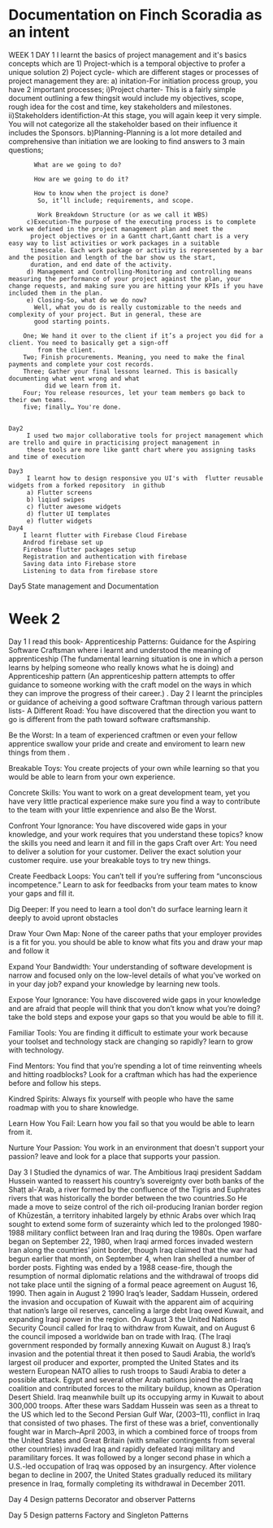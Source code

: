 # Documentation on  Finch Scoradia as an intent

WEEK 1
    DAY 1
    I learnt the basics of project management and it's basics concepts which are
     1) Project-which is a temporal objective to profer a unique solution
     2) Poject cycle- which are different stages or processes of project management they are:
        a) initation-For initiation process group, you have 2 important processes;
           i)Project charter- This  is a fairly simple document outlining a few thingsit would include
             my objectives, scope, rough idea for the cost and time, key stakeholders and milestones.
           ii)Stakeholders identifiction-At this stage, you will again keep it very simple. You will not categorize all the stakeholder based on their influence it includes the Sponsors.
        b)Planning-Planning is a lot more detailed and comprehensive than initiation
          we are looking to find answers to 3 main questions;

           What are we going to do?

           How are we going to do it?

           How to know when the project is done? 
            So, it’ll include; requirements, and scope.

            Work Breakdown Structure (or as we call it WBS)
         c)Execution-The purpose of the executing process is to complete work we defined in the project management plan and meet the
          project objectives or in a Gantt chart,Gantt chart is a very easy way to list activities or work packages in a suitable
          timescale. Each work package or activity is represented by a bar and the position and length of the bar show us the start,
          duration, and end date of the activity.
         d) Management and Controlling-Monitoring and controlling means measuring the performance of your project against the plan, your change requests, and making sure you are hitting your KPIs if you have included them in the plan.
         e) Closing-So, what do we do now?
           Well, what you do is really customizable to the needs and complexity of your project. But in general, these are 
           good starting points.

        One; We hand it over to the client if it’s a project you did for a client. You need to basically get a sign-off
            from the client.
        Two; Finish procurements. Meaning, you need to make the final payments and complete your cost records.
        Three; Gather your final lessons learned. This is basically documenting what went wrong and what 
              did we learn from it.    
        Four; You release resources, let your team members go back to their own teams.
        five; finally… You're done.
        
       
    Day2
         I used two major collaborative tools for project management which are trello and quire in practicising project management in
         these tools are more like gantt chart where you assigning tasks and time of execution
         
    Day3
         I learnt how to design responsive you UI's with  flutter reusable widgets from a forked repository  in github 
         a) Flutter screens 
         b) liqiud swipes 
         c) flutter awesome widgets 
         d) flutter UI templates 
         e) flutter widgets 
    Day4 
        I learnt flutter with Firebase Cloud Firebase
        Androd firebase set up
        Firebase flutter packages setup
        Registration and authentication with firebase
        Saving data into Firebase store
        Listening to data from firebase store
   Day5
       State management and  Documentation
       
       
       
       
       
       
  # Week 2
  Day 1
   I read this book- Apprenticeship Patterns: Guidance for the Aspiring Software Craftsman where i learnt and understood the meaning of apprenticeship (The fundamental learning situation is one in which a person learns by helping someone who really knows what he is doing) and Apprenticeship pattern (An apprenticeship pattern attempts to offer guidance to someone working with the craft model on the ways in which they can improve the progress of their career.) .
   Day 2
   I learnt the principles  or guidance of acheiving a good software Craftman through various pattern lists-
   A Different Road: You have discovered that the direction you want to go is different from the path toward software craftsmanship.

Be the Worst: In a team of experienced craftmen or even your fellow apprentice swallow your pride and create and enviroment to learn new things from them .

Breakable Toys: You  create projects of your own while learning so  that you would be able to learn from your own experience.

Concrete Skills: You want to work on a great development team, yet you have very little practical experience make sure you find a way to contribute to the team with your little expenrience and also Be the Worst.

Confront Your Ignorance: You have discovered wide gaps in your knowledge, and your work requires that you understand these topics?
know the skills you need and learn it  and fill in the gaps
Craft over Art: You need to deliver a solution for your customer. Deliver the exact solution your customer require. use your breakable toys to try new things.

Create Feedback Loops: You can’t tell if you’re suffering from “unconscious incompetence.” Learn to ask for feedbacks from your team mates to know your gaps and fill it.

Dig Deeper: If you need to learn a tool don't do surface learning learn it deeply to avoid upront obstacles

Draw Your Own Map: None of the career paths that your employer provides is a fit for you. you should be able to know what fits you and draw your map and follow it

Expand Your Bandwidth: Your understanding of software development is narrow and focused only on the low-level details of what you’ve worked on in your day job? expand your knowledge by learning new tools.

Expose Your Ignorance: You have discovered wide gaps in your knowledge and are afraid that people will think that you don’t know what you’re doing? take the bold steps and expose your gaps so that you would be able to fill it.

Familiar Tools: You are finding it difficult to estimate your work because your toolset and technology stack are changing so rapidly? learn to grow with technology.

Find Mentors: You find that you’re spending a lot of time reinventing wheels and hitting roadblocks? Look for a craftman which has had the experience before and follow his steps.

Kindred Spirits: Always fix yourself with people who have the same roadmap with you to share knowledge.

Learn How You Fail: Learn how you fail so that you would be able to learn from it.

Nurture Your Passion: You work in an environment that doesn't support your passion? leave and look for a place that supports your passion.
 
 Day 3
  I Studied the dynamics of war.
  The Ambitious Iraqi president Saddam Hussein wanted to reassert his country’s sovereignty over both banks of the Shaṭṭ al-ʿArab, a river formed by the confluence of the Tigris and Euphrates rivers that was historically the border between the two countries.So He made a move to seize control of the rich oil-producing Iranian border region of Khūzestān, a territory inhabited largely by ethnic Arabs over which Iraq sought to extend some form of suzerainty which led to the prolonged 1980-1988 military conflict between Iran and Iraq during the 1980s. Open warfare began on September 22, 1980, when Iraqi armed forces invaded western Iran along the countries’ joint border, though Iraq claimed that the war had begun earlier that month, on September 4, when Iran shelled a number of border posts. Fighting was ended by a 1988 cease-fire, though the resumption of normal diplomatic relations and the withdrawal of troops did not take place until the signing of a formal peace agreement on August 16, 1990.
  Then again in August 2 1990  Iraq’s leader, Saddam Hussein, ordered the invasion and occupation of Kuwait with the apparent aim of acquiring that nation’s large oil reserves, canceling a large debt Iraq owed Kuwait, and expanding Iraqi power in the region. On August 3 the United Nations Security Council called for Iraq to withdraw from Kuwait, and on August 6 the council imposed a worldwide ban on trade with Iraq. (The Iraqi government responded by formally annexing Kuwait on August 8.) Iraq’s invasion and the potential threat it then posed to Saudi Arabia, the world’s largest oil producer and exporter, prompted the United States and its western European NATO allies to rush troops to Saudi Arabia to deter a possible attack. Egypt and several other Arab nations joined the anti-Iraq coalition and contributed forces to the military buildup, known as Operation Desert Shield. Iraq meanwhile built up its occupying army in Kuwait to about 300,000 troops.
  After these wars Saddam Hussein was seen as a threat to the US which led to the Second Persian Gulf War, (2003–11), conflict in Iraq that consisted of two phases. The first of these was a brief, conventionally fought war in March–April 2003, in which a combined force of troops from the United States and Great Britain (with smaller contingents from several other countries) invaded Iraq and rapidly defeated Iraqi military and paramilitary forces. It was followed by a longer second phase in which a U.S.-led occupation of Iraq was opposed by an insurgency. After violence began to decline in 2007, the United States gradually reduced its military presence in Iraq, formally completing its withdrawal in December 2011.
  
  Day 4
  Design patterns
   Decorator and observer Patterns
   
  Day 5
  Design patterns
   Factory and Singleton Patterns
  

